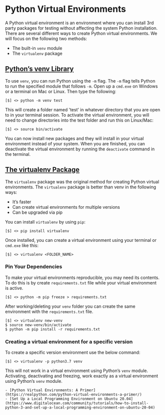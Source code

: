 # Python Virtual Environments

A Python virtual environment is an environment where you can install 3rd party packages for testing without affecting the system Python installation. There are several different ways to create Python virtual environments. We will focus on the following two methods:

- The built-in `venv` module
- The `virtualenv` package

## [Python’s venv Library](https://docs.python.org/3/library/venv.html)

To use `venv`, you can run Python using the `-m` flag. The `-m` flag tells Python to run the specified module that follows `-m`. Open up a `cmd.exe` on Windows or a terminal on Mac or Linux. Then type the following:

```console
[$] <> python -m venv test
```

This will create a folder named 'test' in whatever directory that you are open to in your terminal session. To activate the virtual environment, you will need to change directories into the test folder and run this on Linux/Mac:

```console
[$] <> source bin/activate 
```

You can now install new packages and they will install in your virtual environment instead of your system. When you are finished, you can deactivate the virtual environment by running the `deactivate` command in the terminal.

## [The virtualenv Package](https://pypi.org/project/virtualenv/)

The `virtualenv` package was the original method for creating Python virtual environments. The `virtualenv` package is better than venv in the following ways:

- It’s faster  
- Can create virtual environments for multiple versions
- Can be upgraded via pip

You can install `virtualenv` by using `pip`:

```console
[$] <> pip install virtualenv 
```

Once installed, you can create a virtual environment using your terminal or `cmd.exe` like this:

```console
[$] <> virtualenv <FOLDER_NAME>
```

### Pin Your Dependencies

To make your virtual environments reproducible, you may need its contents. To do this is by create `requirements.txt` file while your virtual environment is active.

```console
[$] <> python -m pip freeze > requirements.txt
```

After working/deleting your `venv` folder you can create the same environment with the `requirements.txt` file.

```console
[$] <> virtualenv new-venv
$ source new-venv/bin/activate
$ python -m pip install -r requirements.txt
```

### Creating a virtual environment for a specific version

To create a specific version environment use the below command:

```console
[$] <> virtualenv -p python3.7 venv
```

This will not work in a virtual environment using Python’s `venv` module. Activating, deactivating and freezing, work exactly as a virtual environment using Python’s `venv` module.

```{seealso}
- [Python Virtual Environments: A Primer](https://realpython.com/python-virtual-environments-a-primer/)
- [Set Up a Local Programming Environment on Ubuntu 20.04](https://www.digitalocean.com/community/tutorials/how-to-install-python-3-and-set-up-a-local-programming-environment-on-ubuntu-20-04)
```
